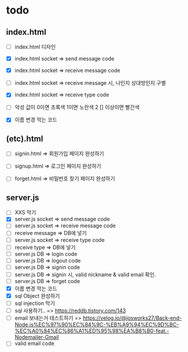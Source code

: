 # todo
## index.html
- [ ] index.html 디자인
- [X] index.html socket => send message code
- [X] index.html socket => receive message code
- [ ] index.html socket => receive message 시, 나인지 상대방인지 구별
- [X] index.html socket => receive type code
- [ ] 악성 값이 0이면 초록색 1이면 노란색 2 [] 이상이면 빨간색
- [X] 이름 변경 막는 코드


## (etc).html
- [ ] signin.html => 회원가입 페이지 완성하기
- [ ] signup.html => 로그인 페이지 완성하기
- [ ] forget.html => 비밀번호 찾기 페이지 완성하기


## server.js
- [ ] XXS 막기
- [X] server.js socket => send message code
- [ ] server.js socket => receive message code
- [ ] receive message => DB에 넣기
- [ ] server.js socket => receive type code
- [ ] receive type => DB에 넣기
- [ ] server.js DB => login code
- [ ] server.js DB => logout code
- [ ] server.js DB => signin code
- [ ] server.js DB => signin 시, valid nickname & valid email 확인.
- [ ] server.js DB => forget code
- [X] 이름 변경 막는 코드
- [X] sql Object 완성하기
- [ ] sql injection 막기
- [ ] sql 사용하기.. => https://reddb.tistory.com/143
- [ ] email 보내는거 테스트하기 => https://velog.io/@josworks27/Back-end-Node.js%EC%97%90%EC%84%9C-%EB%A9%94%EC%9D%BC-%EC%A0%84%EC%86%A1%ED%95%98%EA%B8%B0-feat.-Nodemailer-Gmail
- [ ] valid email code